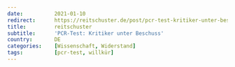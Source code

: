 ```yaml
---
date:          2021-01-10
redirect:      https://reitschuster.de/post/pcr-test-kritiker-unter-beschuss/
title:         reitschuster
subtitle:      'PCR-Test: Kritiker unter Beschuss'
country:       DE
categories:    [Wissenschaft, Widerstand]
tags:          [pcr-test, willkür]
---
```

